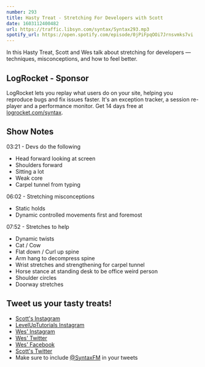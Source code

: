 ```yaml
---
number: 293
title: Hasty Treat - Stretching For Developers with Scott
date: 1603112400482
url: https://traffic.libsyn.com/syntax/Syntax293.mp3
spotify_url: https://open.spotify.com/episode/0jPiFpqOOi7Jrnsvmks7vi
---
```


In this Hasty Treat, Scott and Wes talk about stretching for developers — techniques, misconceptions, and how to feel better. 

## LogRocket - Sponsor
LogRocket lets you replay what users do on your site, helping you reproduce bugs and fix issues faster. It's an exception tracker, a session re-player and a performance monitor. Get 14 days free at [logrocket.com/syntax](https://logrocket.com/syntax).

## Show Notes

03:21 - Devs do the following
* Head forward looking at screen
* Shoulders forward
* Sitting a lot
* Weak core
* Carpel tunnel from typing

06:02 - Stretching misconceptions
* Static holds
* Dynamic controlled movements first and foremost

07:52 - Stretches to help
* Dynamic twists
* Cat / Cow
* Flat down / Curl up spine
* Arm hang to decompress spine
* Wrist stretches and strengthening for carpel tunnel
* Horse stance at standing desk to be office weird person
* Shoulder circles
* Doorway stretches

## Tweet us your tasty treats!
* [Scott's Instagram](https://www.instagram.com/stolinski/)
* [LevelUpTutorials Instagram](https://www.instagram.com/LevelUpTutorials/)
* [Wes' Instagram](https://www.instagram.com/wesbos/)
* [Wes' Twitter](https://twitter.com/wesbos)
* [Wes' Facebook](https://www.facebook.com/wesbos.developer)
* [Scott's Twitter](https://twitter.com/stolinski)
* Make sure to include [@SyntaxFM](https://twitter.com/SyntaxFM) in your tweets